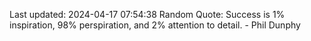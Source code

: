 Last updated: 2024-04-17 07:54:38
Random Quote: Success is 1% inspiration, 98% perspiration, and 2% attention to detail. - Phil Dunphy